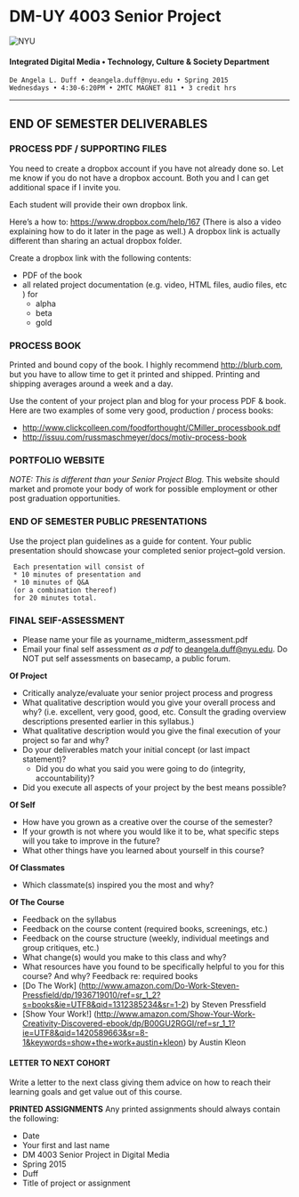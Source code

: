 # DM-UY 4003 Senior Project

![NYU](http://ws2.polishedsolid.com/de/nyu_soe_logo.png)
#### Integrated Digital Media • Technology, Culture & Society Department 

    De Angela L. Duff • deangela.duff@nyu.edu • Spring 2015
    Wednesdays • 4:30-6:20PM • 2MTC MAGNET 811 • 3 credit hrs

---

## END OF SEMESTER DELIVERABLES

### PROCESS PDF / SUPPORTING FILES 
You need to create a dropbox account if you have not already done so. Let me know if you do not have a dropbox account. Both you and I can get additional space if I invite you.

Each student will provide their own dropbox link. 

Here’s a how to: https://www.dropbox.com/help/167 (There is also a video explaining how to do it later in the page as well.) A dropbox link is actually different than sharing an actual dropbox folder.
 
Create a dropbox link with the following contents:
* PDF of the book
* all related project documentation (e.g. video, HTML files, audio files, etc ) for
  * alpha
  * beta
  * gold


### PROCESS BOOK
Printed and bound copy of the book. I highly recommend http://blurb.com, but you have to allow time to get it printed and shipped. Printing and shipping averages around a week and a day.

Use the content of your project plan and blog for your process PDF & book. Here are two examples of some very good, production / process books:
* http://www.clickcolleen.com/foodforthought/CMiller_processbook.pdf
* http://issuu.com/russmaschmeyer/docs/motiv-process-book


### PORTFOLIO WEBSITE
*NOTE: This is different than your Senior Project Blog.*
This website should market and promote your body of work for possible employment or other post graduation opportunities.


### END OF SEMESTER PUBLIC PRESENTATIONS
Use the project plan guidelines as a guide for content. Your public presentation should showcase your completed senior project–gold version.

     Each presentation will consist of 
     * 10 minutes of presentation and 
     * 10 minutes of Q&A 
     (or a combination thereof)
     for 20 minutes total. 


### FINAL SElF-ASSESSMENT

* Please name your file as yourname_midterm_assessment.pdf
* Email your final self assessment *as a pdf* to deangela.duff@nyu.edu. Do NOT put self assessments on basecamp, a public forum.

**Of Project**
* Critically analyze/evaluate your senior project process and progress
* What qualitative description would you give your overall process and why? (i.e. excellent, very good, good, etc. Consult the grading overview descriptions presented earlier in this syllabus.)
* What qualitative description would you give the final execution of your project so far and why?
* Do your deliverables match your initial concept (or last impact statement)?
  * Did you do what you said you were going to do (integrity, accountability)?
* Did you execute all aspects of your project by the best means possible?

**Of Self**
* How have you grown as a creative over the course of the semester?
* If your growth is not where you would like it to be, what specific steps will you take to improve in the future?
* What other things have you learned about yourself in this course?

**Of Classmates**
* Which classmate(s) inspired you the most and why? 

**Of The Course**
* Feedback on the syllabus 
* Feedback on the course content (required books, screenings, etc.)
* Feedback on the course structure (weekly, individual meetings and group critiques, etc.)
* What change(s) would you make to this class and why?
* What resources have you found to be specifically helpful to you for this course? And why?
Feedback re: required books
* [Do The Work] (http://www.amazon.com/Do-Work-Steven-Pressfield/dp/1936719010/ref=sr_1_2?s=books&ie=UTF8&qid=1312385234&sr=1-2) by Steven Pressfield
* [Show Your Work!] (http://www.amazon.com/Show-Your-Work-Creativity-Discovered-ebook/dp/B00GU2RGGI/ref=sr_1_1?ie=UTF8&qid=1420589663&sr=8-1&keywords=show+the+work+austin+kleon) by Austin Kleon


#### LETTER TO NEXT COHORT   

Write a letter to the next class giving them advice on how to reach their learning goals and get value out of this course.


**PRINTED ASSIGNMENTS**
Any printed assignments should always contain the following: 

* Date
* Your first and last name
* DM 4003 Senior Project in Digital Media
* Spring 2015
* Duff
* Title of project or assignment




